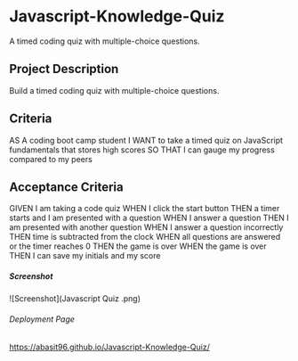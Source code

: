 # Javascript-Knowledge-Quiz
A timed coding quiz with multiple-choice questions.

## Project Description
Build a timed coding quiz with multiple-choice questions.

## Criteria
AS A coding boot camp student
I WANT to take a timed quiz on JavaScript fundamentals that stores high scores
SO THAT I can gauge my progress compared to my peers

## Acceptance Criteria
GIVEN I am taking a code quiz
WHEN I click the start button
THEN a timer starts and I am presented with a question
WHEN I answer a question
THEN I am presented with another question
WHEN I answer a question incorrectly
THEN time is subtracted from the clock
WHEN all questions are answered or the timer reaches 0
THEN the game is over
WHEN the game is over
THEN I can save my initials and my score

##### Screenshot
![Screenshot](Javascript Quiz .png)

###### Deployment Page
https://abasit96.github.io/Javascript-Knowledge-Quiz/
